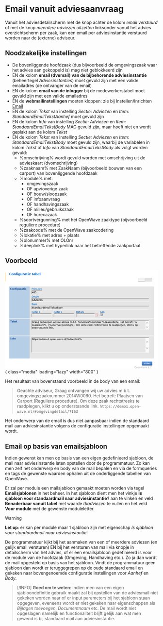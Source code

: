 # Email vanuit adviesaanvraag

Vanuit het adviesdetailscherm met de knop achter de kolom _email verstuurd_ of met de knop _meerdere adviezen uitzetten_ linksonder vanuit het advies overzichtscherm per zaak, kan een email per adviesinstantie verstuurd worden naar de (externe) adviseur.

## Noodzakelijke instellingen

- De bovenliggende hoofdzaak (dus bijvoorbeeld de omgevingszaak waar het advies aan gekoppeld is) mag niet geblokkeerd zijn
- EN de kolom **email (dvemail) van de bijbehorende adviesinstantie** (beheertegel _Adviesinstanties_) moet gevuld zijn met een valide emailadres (de ontvanger van de email)
- EN de kolom **email van de inlogger** bij de medewerkerstabel moet gevuld zijn met een valide emailadres
- EN de **webmailinstellingen** moeten kloppen: zie bij Instellen/Inrichten [Email](../../../instellen_inrichten/email.md)
- EN de kolom _Tekst_ van instelling _Sectie: Adviezen_ en _Item: StandaardEmailTekstAanhef_ moet gevuld zijn
- EN de kolom _Info_ van instelling _Sectie: Adviezen_ en _Item: StandaardEmailTekstBody_ MAG gevuld zijn, maar hoeft niet en wordt geplakt aan de kolom _Tekst_
- EN de kolom _Tekst_ van instelling _Sectie: Adviezen_ en _Item: StandaardEmailTekstBody_ moet gevuld zijn, waarbij de variabelen in kolom _Tekst_ of _Info_ van _StandaardEmailTekstBody_ als volgt worden gevuld:
  - %omschrijving% wordt gevuld worden met omschrijving uit de advieskaart (dvomschrijving)
  - %zaaknaam% met ZaakNaam (bijvoorbeeld bouwen van een carport) van bovenliggende hoofdzaak
  - %module% met:
    - omgevingszaak
    - OF apv/overige zaak
    - OF bouw/sloopzaak
    - OF infoaanvraag
    - OF handhavingszaak
    - OF milieu/gebruikszaak
    - OF horecazaak
  - %soortvergunning% met het OpenWave zaaktype (bijvoorbeeld reguliere procedure)
  - %zaakcode% met de OpenWave zaakcodering
  - %lokatie% met adres + plaats
  - %olonummer% met OLOnr
  - %deeplink% met hyperlink naar het betreffende zaakportaal

## Voorbeeld

![Email vanuit advies](/img/applicatiebeheer/probleemoplossing/kaart/emailvanuitadvies.png){ class="media" loading="lazy" width="800" }

Het resultaat van bovenstaand voorbeeld in de body van een email:

> Geachte adviseur,
> Graag ontvangen wij uw advies m.b.t. omgevingszaaknummer 2014W0060.
> Het betreft: Plaatsen van Carport (Reguliere procedure).
> Om deze zaak rechtstreeks te raadplegen, klikt u op onderstaande link.
> `https://demo1.open-wave.nl/#omgevingdetail/7163`

Het onderwerp van de email is dus niet aanpasbaar indien de standaard mail aan adviesinstantie volgens de configuratie instellingen opgemaakt wordt.

## Email op basis van emailsjabloon

Indien gewenst kan men op basis van een eigen gedefinieerd sjabloon, de mail naar adviesinstantie laten opstellen door de programmatuur. Zo kan men zelf het onderwerp en body van de mail bepalen en via de formqueries en tags de gewenste waarden ophalen uit de onderliggende tabellen van OpenWave.

Er zal per module een mailsjabloon gemaakt moeten worden via tegel **Emailsjablonen** in het beheer. In het sjabloon dient men het vinkje **Is sjabloon voor standaardmail naar adviesinstantie?** aan te vinken en veld **Benaderbaar vanuit tabel** met waarde _tbadviezen_ te vullen en het veld **Voor module** met de gewenste moduleletter.

> [!WARNING]
> **Let op**: er kan per module maar 1 sjabloon zijn met eigenschap _Is sjabloon voor standaardmail naar adviesinstantie_!

De programmatuur kijkt bij het aanmaken van een of meerdere adviezen (en gelijk email versturen) EN bij het versturen van mail via knopje in detailscherm van het advies, of er een emailsjabloon gedefinieerd is voor de module van de hoofdzaak (Omgeving, Handhaving etc.). Zo ja dan wordt de mail opgesteld op basis van het sjabloon. Vindt de programmatuur geen sjabloon dan wordt er teruggegrepen op de oude standaard email en gekeken naar bovengenoemde configuratie instellingen voor _Aanhef_ en _Body_.

> [!INFO]
> **Goed om te weten**: indien men van een eigen sjabloondefinitie gebruik maakt zal bij opstellen van de adviesmail niet gekeken worden naar of er input parameters bij het sjabloon staan opgegeven, eveneens wordt er niet gekeken naar eigenschappen als _Bijlagen toevoegen_, _Documentnaam_ etc. De mail wordt niet opgeslagen namelijk en functionaliteit blijft gelijk aan wat men gewend is bij standaard mail aan adviesinstantie.
